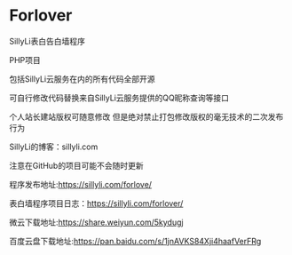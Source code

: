 # Forlover
SillyLi表白告白墙程序

PHP项目

包括SillyLi云服务在内的所有代码全部开源

可自行修改代码替换来自SillyLi云服务提供的QQ昵称查询等接口

个人站长建站版权可随意修改 但是绝对禁止打包修改版权的毫无技术的二次发布行为

SillyLi的博客：sillyli.com

注意在GitHub的项目可能不会随时更新

程序发布地址:https://sillyli.com/forlove/

表白墙程序项目日志：https://sillyli.com/forlover/

微云下载地址:https://share.weiyun.com/5kydugj

百度云盘下载地址:https://pan.baidu.com/s/1jnAVKS84Xji4haafVerFRg
